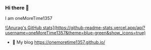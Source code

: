 ### Hi there 👋
I am oneMoreTime1357

<a href="https://github.com/oneMoreTime1357?tab=repositories">
 ![Anurag's GitHub stats](https://github-readme-stats.vercel.app/api?username=oneMoreTime1357&theme=blue-green&show_icons=true)
</a>


- 🌲 My blog https://onemoretime1357.github.io/

<!--
**oneMoreTime1357/oneMoreTime1357** is a ✨ _special_ ✨ repository because its `README.md` (this file) appears on your GitHub profile.

Here are some ideas to get you started:

- 🔭 I’m currently working on ...
- 🌱 I’m currently learning ...
- 👯 I’m looking to collaborate on ...
- 🤔 I’m looking for help with ...
- 💬 Ask me about ...
- 📫 How to reach me: ...
- 😄 Pronouns: ...
- ⚡ Fun fact: ...
-->
